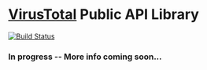 # [VirusTotal](https://www.virustotal.com/#/home/url) Public API Library

[![Build Status](https://travis-ci.org/jaystino/virustotal.svg?branch=master)](https://travis-ci.org/jaystino/virustotal)

### In progress -- More info coming soon...